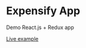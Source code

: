 # Expensify App

Demo React.js + Redux app

[Live example](https://expensify-app-with-react.herokuapp.com)
